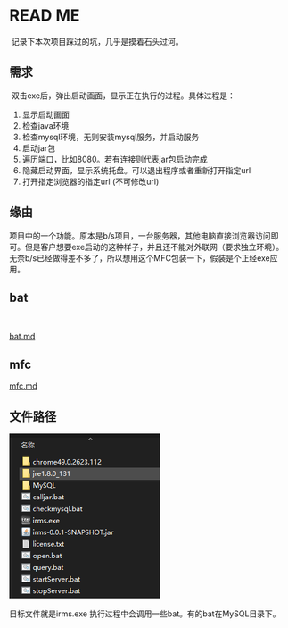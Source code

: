 # READ ME

​	记录下本次项目踩过的坑，几乎是摸着石头过河。

## 需求

​	双击exe后，弹出启动画面，显示正在执行的过程。具体过程是：

1. 显示启动画面
2. 检查java环境
3. 检查mysql环境，无则安装mysql服务，并启动服务
4. 启动jar包
5. 遍历端口，比如8080。若有连接则代表jar包启动完成
6. 隐藏启动界面，显示系统托盘。可以退出程序或者重新打开指定url
7. 打开指定浏览器的指定url (不可修改url)

## 缘由

​	项目中的一个功能。原本是b/s项目，一台服务器，其他电脑直接浏览器访问即可。但是客户想要exe启动的这种样子，并且还不能对外联网（要求独立环境）。无奈b/s已经做得差不多了，所以想用这个MFC包装一下，假装是个正经exe应用。

## bat

​	

[bat.md](bat.md)



## mfc

[mfc.md](./mfc.md)

## 文件路径

![img](./images/目录结构.png)

目标文件就是irms.exe 执行过程中会调用一些bat。有的bat在MySQL目录下。

